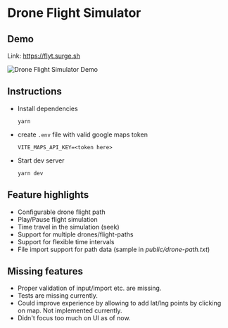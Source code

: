 # Drone Flight Simulator

## Demo

Link: https://flyt.surge.sh

<img src="./assets/drone-flight-simulator.gif" alt="Drone Flight Simulator Demo" />

## Instructions

- Install dependencies
  ```
  yarn
  ```
- create `.env` file with valid google maps token
  ```
  VITE_MAPS_API_KEY=<token here>
  ```
- Start dev server
  ```
  yarn dev
  ```

## Feature highlights

- Configurable drone flight path
- Play/Pause flight simulation
- Time travel in the simulation (seek)
- Support for multiple drones/flight-paths
- Support for flexible time intervals
- File import support for path data (sample in _public/drone-path.txt_)

## Missing features

- Proper validation of input/import etc. are missing.
- Tests are missing currently.
- Could improve experience by allowing to add lat/lng points by clicking on map. Not implemented currently.
- Didn't focus too much on UI as of now.
